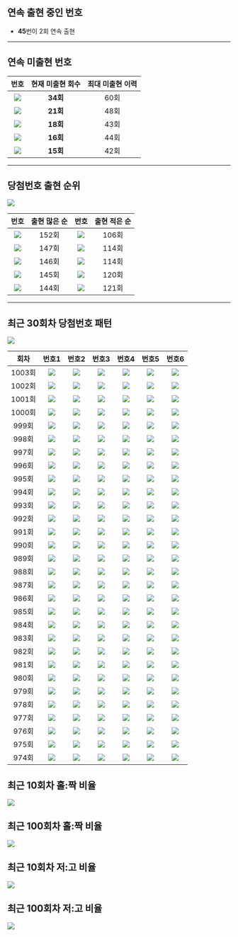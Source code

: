 ## 연속 출현 중인 번호  
 - **45**번이 2회 연속 출현  
---
 
## 연속 미출현 번호  
  
|번호|현재 미출현 회수|최대 미출현 이력|  
|:---:|:---:|:---:|  
|<image src="https://github.com/hello-bryan/LTStorage/blob/master/numbers/40.png"/>|**34회**|60회|  
|<image src="https://github.com/hello-bryan/LTStorage/blob/master/numbers/5.png"/>|**21회**|48회|  
|<image src="https://github.com/hello-bryan/LTStorage/blob/master/numbers/34.png"/>|**18회**|43회|  
|<image src="https://github.com/hello-bryan/LTStorage/blob/master/numbers/23.png"/>|**16회**|44회|  
|<image src="https://github.com/hello-bryan/LTStorage/blob/master/numbers/30.png"/>|**15회**|42회|  
---
 
## 당첨번호 출현 순위  
<image src="https://github.com/hello-bryan/LTStorage/blob/master/images/number_appearance_10.png" />  
 
|번호|출현 많은 순|번호|출현 적은 순|  
|:---:|:---:|:---:|:---:|  
|<image src="https://github.com/hello-bryan/LTStorage/blob/master/numbers/34.png" />|152회|<image src="https://github.com/hello-bryan/LTStorage/blob/master/numbers/9.png" />|106회|  
|<image src="https://github.com/hello-bryan/LTStorage/blob/master/numbers/18.png" />|147회|<image src="https://github.com/hello-bryan/LTStorage/blob/master/numbers/32.png" />|114회|  
|<image src="https://github.com/hello-bryan/LTStorage/blob/master/numbers/43.png" />|146회|<image src="https://github.com/hello-bryan/LTStorage/blob/master/numbers/22.png" />|114회|  
|<image src="https://github.com/hello-bryan/LTStorage/blob/master/numbers/27.png" />|145회|<image src="https://github.com/hello-bryan/LTStorage/blob/master/numbers/30.png" />|120회|  
|<image src="https://github.com/hello-bryan/LTStorage/blob/master/numbers/13.png" />|144회|<image src="https://github.com/hello-bryan/LTStorage/blob/master/numbers/23.png" />|121회|  
---
 
## 최근 30회차 당첨번호 패턴  
<image src="https://github.com/hello-bryan/LTStorage/blob/master/images/recent_30_win_num_pattern.png" />  
 
|회차|번호1|번호2|번호3|번호4|번호5|번호6|  
|:---:|:---:|:---:|:---:|:---:|:---:|:---:|  
|1003회|<image src="https://github.com/hello-bryan/LTStorage/blob/master/numbers/1.png" />|<image src="https://github.com/hello-bryan/LTStorage/blob/master/numbers/4.png" />|<image src="https://github.com/hello-bryan/LTStorage/blob/master/numbers/29.png" />|<image src="https://github.com/hello-bryan/LTStorage/blob/master/numbers/39.png" />|<image src="https://github.com/hello-bryan/LTStorage/blob/master/numbers/43.png" />|<image src="https://github.com/hello-bryan/LTStorage/blob/master/numbers/45.png" />|  
|1002회|<image src="https://github.com/hello-bryan/LTStorage/blob/master/numbers/17.png" />|<image src="https://github.com/hello-bryan/LTStorage/blob/master/numbers/25.png" />|<image src="https://github.com/hello-bryan/LTStorage/blob/master/numbers/33.png" />|<image src="https://github.com/hello-bryan/LTStorage/blob/master/numbers/35.png" />|<image src="https://github.com/hello-bryan/LTStorage/blob/master/numbers/38.png" />|<image src="https://github.com/hello-bryan/LTStorage/blob/master/numbers/45.png" />|  
|1001회|<image src="https://github.com/hello-bryan/LTStorage/blob/master/numbers/6.png" />|<image src="https://github.com/hello-bryan/LTStorage/blob/master/numbers/10.png" />|<image src="https://github.com/hello-bryan/LTStorage/blob/master/numbers/12.png" />|<image src="https://github.com/hello-bryan/LTStorage/blob/master/numbers/14.png" />|<image src="https://github.com/hello-bryan/LTStorage/blob/master/numbers/20.png" />|<image src="https://github.com/hello-bryan/LTStorage/blob/master/numbers/42.png" />|  
|1000회|<image src="https://github.com/hello-bryan/LTStorage/blob/master/numbers/2.png" />|<image src="https://github.com/hello-bryan/LTStorage/blob/master/numbers/8.png" />|<image src="https://github.com/hello-bryan/LTStorage/blob/master/numbers/19.png" />|<image src="https://github.com/hello-bryan/LTStorage/blob/master/numbers/22.png" />|<image src="https://github.com/hello-bryan/LTStorage/blob/master/numbers/32.png" />|<image src="https://github.com/hello-bryan/LTStorage/blob/master/numbers/42.png" />|  
|999회|<image src="https://github.com/hello-bryan/LTStorage/blob/master/numbers/1.png" />|<image src="https://github.com/hello-bryan/LTStorage/blob/master/numbers/3.png" />|<image src="https://github.com/hello-bryan/LTStorage/blob/master/numbers/9.png" />|<image src="https://github.com/hello-bryan/LTStorage/blob/master/numbers/14.png" />|<image src="https://github.com/hello-bryan/LTStorage/blob/master/numbers/18.png" />|<image src="https://github.com/hello-bryan/LTStorage/blob/master/numbers/28.png" />|  
|998회|<image src="https://github.com/hello-bryan/LTStorage/blob/master/numbers/13.png" />|<image src="https://github.com/hello-bryan/LTStorage/blob/master/numbers/17.png" />|<image src="https://github.com/hello-bryan/LTStorage/blob/master/numbers/18.png" />|<image src="https://github.com/hello-bryan/LTStorage/blob/master/numbers/20.png" />|<image src="https://github.com/hello-bryan/LTStorage/blob/master/numbers/42.png" />|<image src="https://github.com/hello-bryan/LTStorage/blob/master/numbers/45.png" />|  
|997회|<image src="https://github.com/hello-bryan/LTStorage/blob/master/numbers/4.png" />|<image src="https://github.com/hello-bryan/LTStorage/blob/master/numbers/7.png" />|<image src="https://github.com/hello-bryan/LTStorage/blob/master/numbers/14.png" />|<image src="https://github.com/hello-bryan/LTStorage/blob/master/numbers/16.png" />|<image src="https://github.com/hello-bryan/LTStorage/blob/master/numbers/24.png" />|<image src="https://github.com/hello-bryan/LTStorage/blob/master/numbers/44.png" />|  
|996회|<image src="https://github.com/hello-bryan/LTStorage/blob/master/numbers/6.png" />|<image src="https://github.com/hello-bryan/LTStorage/blob/master/numbers/11.png" />|<image src="https://github.com/hello-bryan/LTStorage/blob/master/numbers/15.png" />|<image src="https://github.com/hello-bryan/LTStorage/blob/master/numbers/24.png" />|<image src="https://github.com/hello-bryan/LTStorage/blob/master/numbers/32.png" />|<image src="https://github.com/hello-bryan/LTStorage/blob/master/numbers/39.png" />|  
|995회|<image src="https://github.com/hello-bryan/LTStorage/blob/master/numbers/1.png" />|<image src="https://github.com/hello-bryan/LTStorage/blob/master/numbers/4.png" />|<image src="https://github.com/hello-bryan/LTStorage/blob/master/numbers/13.png" />|<image src="https://github.com/hello-bryan/LTStorage/blob/master/numbers/29.png" />|<image src="https://github.com/hello-bryan/LTStorage/blob/master/numbers/38.png" />|<image src="https://github.com/hello-bryan/LTStorage/blob/master/numbers/39.png" />|  
|994회|<image src="https://github.com/hello-bryan/LTStorage/blob/master/numbers/1.png" />|<image src="https://github.com/hello-bryan/LTStorage/blob/master/numbers/3.png" />|<image src="https://github.com/hello-bryan/LTStorage/blob/master/numbers/8.png" />|<image src="https://github.com/hello-bryan/LTStorage/blob/master/numbers/24.png" />|<image src="https://github.com/hello-bryan/LTStorage/blob/master/numbers/27.png" />|<image src="https://github.com/hello-bryan/LTStorage/blob/master/numbers/35.png" />|  
|993회|<image src="https://github.com/hello-bryan/LTStorage/blob/master/numbers/6.png" />|<image src="https://github.com/hello-bryan/LTStorage/blob/master/numbers/14.png" />|<image src="https://github.com/hello-bryan/LTStorage/blob/master/numbers/16.png" />|<image src="https://github.com/hello-bryan/LTStorage/blob/master/numbers/18.png" />|<image src="https://github.com/hello-bryan/LTStorage/blob/master/numbers/24.png" />|<image src="https://github.com/hello-bryan/LTStorage/blob/master/numbers/42.png" />|  
|992회|<image src="https://github.com/hello-bryan/LTStorage/blob/master/numbers/12.png" />|<image src="https://github.com/hello-bryan/LTStorage/blob/master/numbers/20.png" />|<image src="https://github.com/hello-bryan/LTStorage/blob/master/numbers/26.png" />|<image src="https://github.com/hello-bryan/LTStorage/blob/master/numbers/33.png" />|<image src="https://github.com/hello-bryan/LTStorage/blob/master/numbers/44.png" />|<image src="https://github.com/hello-bryan/LTStorage/blob/master/numbers/45.png" />|  
|991회|<image src="https://github.com/hello-bryan/LTStorage/blob/master/numbers/13.png" />|<image src="https://github.com/hello-bryan/LTStorage/blob/master/numbers/18.png" />|<image src="https://github.com/hello-bryan/LTStorage/blob/master/numbers/25.png" />|<image src="https://github.com/hello-bryan/LTStorage/blob/master/numbers/31.png" />|<image src="https://github.com/hello-bryan/LTStorage/blob/master/numbers/33.png" />|<image src="https://github.com/hello-bryan/LTStorage/blob/master/numbers/44.png" />|  
|990회|<image src="https://github.com/hello-bryan/LTStorage/blob/master/numbers/2.png" />|<image src="https://github.com/hello-bryan/LTStorage/blob/master/numbers/4.png" />|<image src="https://github.com/hello-bryan/LTStorage/blob/master/numbers/25.png" />|<image src="https://github.com/hello-bryan/LTStorage/blob/master/numbers/26.png" />|<image src="https://github.com/hello-bryan/LTStorage/blob/master/numbers/36.png" />|<image src="https://github.com/hello-bryan/LTStorage/blob/master/numbers/37.png" />|  
|989회|<image src="https://github.com/hello-bryan/LTStorage/blob/master/numbers/17.png" />|<image src="https://github.com/hello-bryan/LTStorage/blob/master/numbers/18.png" />|<image src="https://github.com/hello-bryan/LTStorage/blob/master/numbers/21.png" />|<image src="https://github.com/hello-bryan/LTStorage/blob/master/numbers/27.png" />|<image src="https://github.com/hello-bryan/LTStorage/blob/master/numbers/29.png" />|<image src="https://github.com/hello-bryan/LTStorage/blob/master/numbers/33.png" />|  
|988회|<image src="https://github.com/hello-bryan/LTStorage/blob/master/numbers/2.png" />|<image src="https://github.com/hello-bryan/LTStorage/blob/master/numbers/13.png" />|<image src="https://github.com/hello-bryan/LTStorage/blob/master/numbers/20.png" />|<image src="https://github.com/hello-bryan/LTStorage/blob/master/numbers/30.png" />|<image src="https://github.com/hello-bryan/LTStorage/blob/master/numbers/31.png" />|<image src="https://github.com/hello-bryan/LTStorage/blob/master/numbers/41.png" />|  
|987회|<image src="https://github.com/hello-bryan/LTStorage/blob/master/numbers/2.png" />|<image src="https://github.com/hello-bryan/LTStorage/blob/master/numbers/4.png" />|<image src="https://github.com/hello-bryan/LTStorage/blob/master/numbers/15.png" />|<image src="https://github.com/hello-bryan/LTStorage/blob/master/numbers/23.png" />|<image src="https://github.com/hello-bryan/LTStorage/blob/master/numbers/29.png" />|<image src="https://github.com/hello-bryan/LTStorage/blob/master/numbers/38.png" />|  
|986회|<image src="https://github.com/hello-bryan/LTStorage/blob/master/numbers/7.png" />|<image src="https://github.com/hello-bryan/LTStorage/blob/master/numbers/10.png" />|<image src="https://github.com/hello-bryan/LTStorage/blob/master/numbers/16.png" />|<image src="https://github.com/hello-bryan/LTStorage/blob/master/numbers/28.png" />|<image src="https://github.com/hello-bryan/LTStorage/blob/master/numbers/41.png" />|<image src="https://github.com/hello-bryan/LTStorage/blob/master/numbers/42.png" />|  
|985회|<image src="https://github.com/hello-bryan/LTStorage/blob/master/numbers/17.png" />|<image src="https://github.com/hello-bryan/LTStorage/blob/master/numbers/21.png" />|<image src="https://github.com/hello-bryan/LTStorage/blob/master/numbers/23.png" />|<image src="https://github.com/hello-bryan/LTStorage/blob/master/numbers/30.png" />|<image src="https://github.com/hello-bryan/LTStorage/blob/master/numbers/34.png" />|<image src="https://github.com/hello-bryan/LTStorage/blob/master/numbers/44.png" />|  
|984회|<image src="https://github.com/hello-bryan/LTStorage/blob/master/numbers/3.png" />|<image src="https://github.com/hello-bryan/LTStorage/blob/master/numbers/10.png" />|<image src="https://github.com/hello-bryan/LTStorage/blob/master/numbers/23.png" />|<image src="https://github.com/hello-bryan/LTStorage/blob/master/numbers/35.png" />|<image src="https://github.com/hello-bryan/LTStorage/blob/master/numbers/36.png" />|<image src="https://github.com/hello-bryan/LTStorage/blob/master/numbers/37.png" />|  
|983회|<image src="https://github.com/hello-bryan/LTStorage/blob/master/numbers/13.png" />|<image src="https://github.com/hello-bryan/LTStorage/blob/master/numbers/23.png" />|<image src="https://github.com/hello-bryan/LTStorage/blob/master/numbers/26.png" />|<image src="https://github.com/hello-bryan/LTStorage/blob/master/numbers/31.png" />|<image src="https://github.com/hello-bryan/LTStorage/blob/master/numbers/35.png" />|<image src="https://github.com/hello-bryan/LTStorage/blob/master/numbers/43.png" />|  
|982회|<image src="https://github.com/hello-bryan/LTStorage/blob/master/numbers/5.png" />|<image src="https://github.com/hello-bryan/LTStorage/blob/master/numbers/7.png" />|<image src="https://github.com/hello-bryan/LTStorage/blob/master/numbers/13.png" />|<image src="https://github.com/hello-bryan/LTStorage/blob/master/numbers/20.png" />|<image src="https://github.com/hello-bryan/LTStorage/blob/master/numbers/21.png" />|<image src="https://github.com/hello-bryan/LTStorage/blob/master/numbers/44.png" />|  
|981회|<image src="https://github.com/hello-bryan/LTStorage/blob/master/numbers/27.png" />|<image src="https://github.com/hello-bryan/LTStorage/blob/master/numbers/36.png" />|<image src="https://github.com/hello-bryan/LTStorage/blob/master/numbers/37.png" />|<image src="https://github.com/hello-bryan/LTStorage/blob/master/numbers/41.png" />|<image src="https://github.com/hello-bryan/LTStorage/blob/master/numbers/43.png" />|<image src="https://github.com/hello-bryan/LTStorage/blob/master/numbers/45.png" />|  
|980회|<image src="https://github.com/hello-bryan/LTStorage/blob/master/numbers/3.png" />|<image src="https://github.com/hello-bryan/LTStorage/blob/master/numbers/13.png" />|<image src="https://github.com/hello-bryan/LTStorage/blob/master/numbers/16.png" />|<image src="https://github.com/hello-bryan/LTStorage/blob/master/numbers/23.png" />|<image src="https://github.com/hello-bryan/LTStorage/blob/master/numbers/24.png" />|<image src="https://github.com/hello-bryan/LTStorage/blob/master/numbers/35.png" />|  
|979회|<image src="https://github.com/hello-bryan/LTStorage/blob/master/numbers/7.png" />|<image src="https://github.com/hello-bryan/LTStorage/blob/master/numbers/11.png" />|<image src="https://github.com/hello-bryan/LTStorage/blob/master/numbers/16.png" />|<image src="https://github.com/hello-bryan/LTStorage/blob/master/numbers/21.png" />|<image src="https://github.com/hello-bryan/LTStorage/blob/master/numbers/27.png" />|<image src="https://github.com/hello-bryan/LTStorage/blob/master/numbers/33.png" />|  
|978회|<image src="https://github.com/hello-bryan/LTStorage/blob/master/numbers/1.png" />|<image src="https://github.com/hello-bryan/LTStorage/blob/master/numbers/7.png" />|<image src="https://github.com/hello-bryan/LTStorage/blob/master/numbers/15.png" />|<image src="https://github.com/hello-bryan/LTStorage/blob/master/numbers/32.png" />|<image src="https://github.com/hello-bryan/LTStorage/blob/master/numbers/34.png" />|<image src="https://github.com/hello-bryan/LTStorage/blob/master/numbers/42.png" />|  
|977회|<image src="https://github.com/hello-bryan/LTStorage/blob/master/numbers/2.png" />|<image src="https://github.com/hello-bryan/LTStorage/blob/master/numbers/9.png" />|<image src="https://github.com/hello-bryan/LTStorage/blob/master/numbers/10.png" />|<image src="https://github.com/hello-bryan/LTStorage/blob/master/numbers/14.png" />|<image src="https://github.com/hello-bryan/LTStorage/blob/master/numbers/22.png" />|<image src="https://github.com/hello-bryan/LTStorage/blob/master/numbers/44.png" />|  
|976회|<image src="https://github.com/hello-bryan/LTStorage/blob/master/numbers/4.png" />|<image src="https://github.com/hello-bryan/LTStorage/blob/master/numbers/12.png" />|<image src="https://github.com/hello-bryan/LTStorage/blob/master/numbers/14.png" />|<image src="https://github.com/hello-bryan/LTStorage/blob/master/numbers/25.png" />|<image src="https://github.com/hello-bryan/LTStorage/blob/master/numbers/35.png" />|<image src="https://github.com/hello-bryan/LTStorage/blob/master/numbers/37.png" />|  
|975회|<image src="https://github.com/hello-bryan/LTStorage/blob/master/numbers/7.png" />|<image src="https://github.com/hello-bryan/LTStorage/blob/master/numbers/8.png" />|<image src="https://github.com/hello-bryan/LTStorage/blob/master/numbers/9.png" />|<image src="https://github.com/hello-bryan/LTStorage/blob/master/numbers/17.png" />|<image src="https://github.com/hello-bryan/LTStorage/blob/master/numbers/22.png" />|<image src="https://github.com/hello-bryan/LTStorage/blob/master/numbers/24.png" />|  
|974회|<image src="https://github.com/hello-bryan/LTStorage/blob/master/numbers/1.png" />|<image src="https://github.com/hello-bryan/LTStorage/blob/master/numbers/2.png" />|<image src="https://github.com/hello-bryan/LTStorage/blob/master/numbers/11.png" />|<image src="https://github.com/hello-bryan/LTStorage/blob/master/numbers/16.png" />|<image src="https://github.com/hello-bryan/LTStorage/blob/master/numbers/39.png" />|<image src="https://github.com/hello-bryan/LTStorage/blob/master/numbers/44.png" />|  

 
## 최근 10회차 홀:짝 비율  
<image src="https://github.com/hello-bryan/LTStorage/blob/master/images/Odd_Even_rate_10.png" />  

 
## 최근 100회차 홀:짝 비율  
<image src="https://github.com/hello-bryan/LTStorage/blob/master/images/Odd_Even_rate_100.png" />  

 
## 최근 10회차 저:고 비율  
<image src="https://github.com/hello-bryan/LTStorage/blob/master/images/Low_High_rate_10.png" />  

 
## 최근 100회차 저:고 비율  
<image src="https://github.com/hello-bryan/LTStorage/blob/master/images/Low_High_rate_100.png" />  

 
